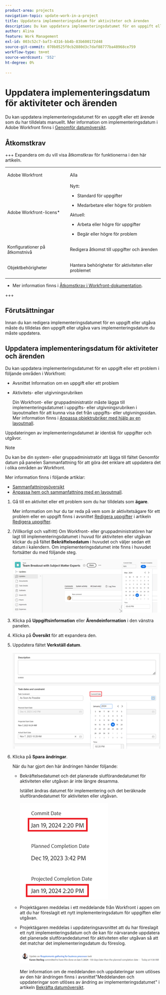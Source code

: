 ```yaml
---
product-area: projects
navigation-topic: update-work-in-a-project
title: Uppdatera implementeringsdatum för aktiviteter och ärenden
description: Du kan uppdatera implementeringsdatumet för en uppgift eller ett ärende som du har tilldelats manuellt. Mer information om implementeringsdatum i Adobe Workfront finns i Genomför-datumöversikt.
author: Alina
feature: Work Management
exl-id: 003c52c7-baf3-4316-bb4b-83b600172d48
source-git-commit: 070b0525f0cb2880d3c7daf88777ba48968ce759
workflow-type: tm+mt
source-wordcount: '552'
ht-degree: 0%

---
```



# Uppdatera implementeringsdatum för aktiviteter och ärenden

<!--Audited: 07/2024-->

<!--<span class="preview">The highlighted information on this page refers to functionality not yet generally available. It is available only in the Preview environment for all customers, or in the Production environment for customers who enabled fast releases.</span>

<span class="preview">For information about fast releases, see [Enable or disable fast releases for your organization](/help/quicksilver/administration-and-setup/set-up-workfront/configure-system-defaults/enable-fast-release-process.md).</span>

<span class="preview">For information about the current release, see [Third Quarter 2024 release overview](/help/quicksilver/product-announcements/product-releases/24-q3-release-activity/24-q3-release-overview.md).</span>-->

Du kan uppdatera implementeringsdatumet för en uppgift eller ett ärende som du har tilldelats manuellt. Mer information om implementeringsdatum i Adobe Workfront finns i [Genomför datumöversikt](../../../manage-work/projects/updating-work-in-a-project/overview-of-commit-dates.md).

## Åtkomstkrav

<!--Audited: 01/2024-->

+++ Expandera om du vill visa åtkomstkrav för funktionerna i den här artikeln.

<table style="table-layout:auto"> 
 <col> 
 <col> 
 <tbody> 
  <tr> 
   <td role="rowheader">Adobe Workfront</td> 
   <td> <p>Alla</p> </td> 
  </tr> 
  <tr> 
   <td role="rowheader">Adobe Workfront-licens*</td> 
   <td> 
   Nytt:
   <ul>
   <li><p>Standard för uppgifter</p> </li>
   <li><p>Medarbetare eller högre för problem</p></li>
   </ul>
   Aktuell:
<ul>
   <li><p>Arbeta eller högre för uppgifter</p></li> 
   <li><p>Begär eller högre för problem</p></li>
</ul>

</td> 
  </tr> 
  <tr> 
   <td role="rowheader">Konfigurationer på åtkomstnivå</td> 
   <td> <p>Redigera åtkomst till uppgifter och ärenden</p> </td> 
  </tr> 
  <tr> 
   <td role="rowheader">Objektbehörigheter</td> 
   <td> <p>Hantera behörigheter för aktiviteten eller problemet</p> </td> 
  </tr> 
 </tbody> 
</table>

* Mer information finns i [Åtkomstkrav i Workfront-dokumentation](/help/quicksilver/administration-and-setup/add-users/access-levels-and-object-permissions/access-level-requirements-in-documentation.md).

+++

## Förutsättningar

Innan du kan redigera implementeringsdatumet för en uppgift eller utgåva måste du tilldelas den uppgift eller utgåva vars implementeringsdatum du måste uppdatera.

## Uppdatera implementeringsdatum för aktiviteter och ärenden


Du kan uppdatera implementeringsdatumet för en uppgift eller ett problem i följande områden i Workfront:

* Avsnittet Information om en uppgift eller ett problem
* Aktivitets- eller utgivningsrubriken

  Din Workfront- eller gruppadministratör måste lägga till implementeringsdatumet i uppgifts- eller utgivningsrubriken i layoutmallen för att kunna visa det från uppgifts- eller utgivningssidan.
Mer information finns i [Anpassa objektrubriker med hjälp av en layoutmall](/help/quicksilver/administration-and-setup/customize-workfront/use-layout-templates/customize-object-headers.md).

Uppdateringen av implementeringsdatumet är identisk för uppgifter och utgåvor.

>[!NOTE]
>
>Du kan be din system- eller gruppadministratör att lägga till fältet Genomför datum på panelen Sammanfattning för att göra det enklare att uppdatera det i olika områden av Workfront.
>
>Mer information finns i följande artiklar:
>
>* [Sammanfattningsöversikt](/help/quicksilver/workfront-basics/the-new-workfront-experience/summary-overview.md)
>* [Anpassa hem och sammanfattning med en layoutmall](/help/quicksilver/administration-and-setup/customize-workfront/use-layout-templates/customize-home-summary-layout-template.md).


1. Gå till en aktivitet eller ett problem som du har tilldelats som **ägare**.

   Mer information om hur du tar reda på vem som är aktivitetsägare för ett problem eller en uppgift finns i avsnittet [Redigera uppgifter](../../../manage-work/tasks/manage-tasks/edit-tasks.md#assignments) i artikeln [Redigera uppgifter](../../../manage-work/tasks/manage-tasks/edit-tasks.md).

1. (Villkorligt och valfritt) Om Workfront- eller gruppadministratören har lagt till implementeringsdatumet i huvud för aktiviteten eller utgåvan klickar du på fältet **Bekräftelsedatum** i huvudet och väljer sedan ett datum i kalendern. Om implementeringsdatumet inte finns i huvudet fortsätter du med följande steg.

   ![](assets/commit-date-task-header.png)

1. Klicka på **Uppgiftsinformation** eller **Ärendeinformation** i den vänstra panelen.
1. Klicka på **Översikt** för att expandera den.
1. Uppdatera fältet **Verkställ datum**.

   ![](assets/task-commit-date-edit-highlighted-details-page.png)

1. Klicka på **Spara ändringar**.

   När du har gjort den här ändringen händer följande:

   * Bekräftelsedatumet och det planerade slutförandedatumet för aktiviteten eller utgåvan är inte längre desamma.

     Istället ändras datumet för implementering och det beräknade slutförandedatumet för aktiviteten eller utgåvan.

     ![](assets/task-projected-completion-date-in-details-highlighted-nwe-350x230.png)

   * Projektägaren meddelas i ett meddelande från Workfront i appen om att du har föreslagit ett nytt implementeringsdatum för uppgiften eller utgåvan.
   * Projektägaren meddelas i uppdateringsavsnittet att du har föreslagit ett nytt implementeringsdatum och de kan för närvarande uppdatera det planerade slutförandedatumet för aktiviteten eller utgåvan så att det matchar det implementeringsdatum du föreslog.

     ![](assets/project-owner-notification-update-stream-that-commit-date-affects-project-timeline.png)


     <!--![](assets/project-owner-notification-update-stream-that-commit-date-affects-project-timeline-highlighted-nwe-350x139.png)-->

     Mer information om de meddelanden och uppdateringar som utlöses av den här ändringen finns i avsnittet&quot;Meddelanden och uppdateringar som utlöses av ändring av implementeringsdatumet&quot; i artikeln [Bekräfta datumöversikt](/help/quicksilver/manage-work/projects/updating-work-in-a-project/overview-of-commit-dates.md).

<!--at the Production update stream when removing legacy - replace the last bullet with: The Project Owner is notified in the Systems Activity and the All tabs of the Updates section that you have suggested a new Commit Date. They can then update the Planned Completion Date accordingly by editing the task or the issue.-->